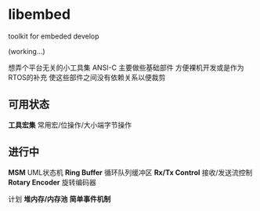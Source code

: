 # libembed
toolkit for embeded develop

(working...)

想弄个平台无关的小工具集 ANSI-C
主要做些基础部件 方便裸机开发或是作为RTOS的补充
使这些部件之间没有依赖关系以便裁剪

可用状态
--------
__工具宏集__ 常用宏/位操作/大小端字节操作


进行中
------
__MSM__ UML状态机
__Ring Buffer__ 循环队列缓冲区
__Rx/Tx Control__ 接收/发送流控制
__Rotary Encoder__ 旋转编码器

计划
__堆内存/内存池__
__简单事件机制__
